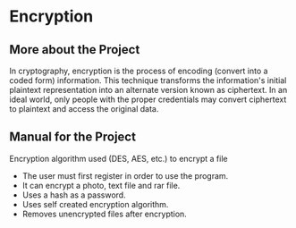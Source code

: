 # Encryption

## More about the Project
In cryptography, encryption is the process of encoding (convert into a coded form) information. This technique transforms the information's initial plaintext representation into an alternate version known as ciphertext. In an ideal world, only people with the proper credentials may convert ciphertext to plaintext and access the original data. 
## Manual for the Project

Encryption algorithm used (DES, AES, etc.) to encrypt a file
- The user must first register in order to use the program.
- It can encrypt a photo, text file and rar file.
- Uses a hash as a password.
- Uses self created encryption algorithm.
- Removes unencrypted files after encryption.
